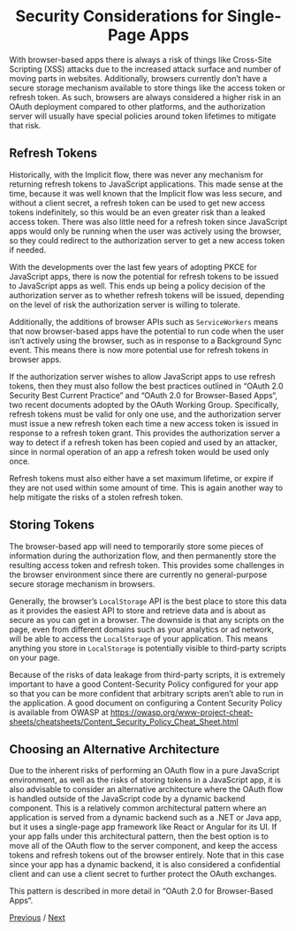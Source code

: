 <h1 align="center">Security Considerations for Single-Page Apps</h1>

With browser-based apps there is always a risk of things like Cross-Site Scripting (XSS) attacks due to the increased attack surface and number of moving parts in websites. Additionally, browsers currently don’t have a secure storage mechanism available to store things like the access token or refresh token. As such, browsers are always considered a higher risk in an OAuth deployment compared to other platforms, and the authorization server will usually have special policies around token lifetimes to mitigate that risk.

## Refresh Tokens

Historically, with the Implicit flow, there was never any mechanism for returning refresh tokens to JavaScript applications. This made sense at the time, because it was well known that the Implicit flow was less secure, and without a client secret, a refresh token can be used to get new access tokens indefinitely, so this would be an even greater risk than a leaked access token. There was also little need for a refresh token since JavaScript apps would only be running when the user was actively using the browser, so they could redirect to the authorization server to get a new access token if needed.

With the developments over the last few years of adopting PKCE for JavaScript apps, there is now the potential for refresh tokens to be issued to JavaScript apps as well. This ends up being a policy decision of the authorization server as to whether refresh tokens will be issued, depending on the level of risk the authorization server is willing to tolerate.

Additionally, the additions of browser APIs such as `ServiceWorkers` means that now browser-based apps have the potential to run code when the user isn’t actively using the browser, such as in response to a Background Sync event. This means there is now more potential use for refresh tokens in browser apps.

If the authorization server wishes to allow JavaScript apps to use refresh tokens, then they must also follow the best practices outlined in “OAuth 2.0 Security Best Current Practice” and “OAuth 2.0 for Browser-Based Apps“, two recent documents adopted by the OAuth Working Group. Specifically, refresh tokens must be valid for only one use, and the authorization server must issue a new refresh token each time a new access token is issued in response to a refresh token grant. This provides the authorization server a way to detect if a refresh token has been copied and used by an attacker, since in normal operation of an app a refresh token would be used only once.

Refresh tokens must also either have a set maximum lifetime, or expire if they are not used within some amount of time. This is again another way to help mitigate the risks of a stolen refresh token.

## Storing Tokens

The browser-based app will need to temporarily store some pieces of information during the authorization flow, and then permanently store the resulting access token and refresh token. This provides some challenges in the browser environment since there are currently no general-purpose secure storage mechanism in browsers.

Generally, the browser’s `LocalStorage` API is the best place to store this data as it provides the easiest API to store and retrieve data and is about as secure as you can get in a browser. The downside is that any scripts on the page, even from different domains such as your analytics or ad network, will be able to access the `LocalStorage` of your application. This means anything you store in `LocalStorage` is potentially visible to third-party scripts on your page.

Because of the risks of data leakage from third-party scripts, it is extremely important to have a good Content-Security Policy configured for your app so that you can be more confident that arbitrary scripts aren’t able to run in the application. A good document on configuring a Content Security Policy is available from OWASP at https://owasp.org/www-project-cheat-sheets/cheatsheets/Content_Security_Policy_Cheat_Sheet.html

## Choosing an Alternative Architecture

Due to the inherent risks of performing an OAuth flow in a pure JavaScript environment, as well as the risks of storing tokens in a JavaScript app, it is also advisable to consider an alternative architecture where the OAuth flow is handled outside of the JavaScript code by a dynamic backend component. This is a relatively common architectural pattern where an application is served from a dynamic backend such as a .NET or Java app, but it uses a single-page app framework like React or Angular for its UI. If your app falls under this architectural pattern, then the best option is to move all of the OAuth flow to the server component, and keep the access tokens and refresh tokens out of the browser entirely. Note that in this case since your app has a dynamic backend, it is also considered a confidential client and can use a client secret to further protect the OAuth exchanges.

This pattern is described in more detail in “OAuth 2.0 for Browser-Based Apps“.

[Previous](https:// "Previous")
/
[Next](https:// "Next")
